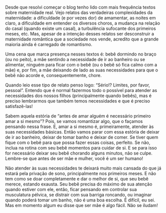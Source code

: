 Desde que resolvi começar o blog tenho lido com mais frequência textos sobre maternidade real. Vejo relatos das verdadeiras 
complexidades da maternidade: a dificuldade (e por vezes dor) de amamentar, as noites em claro, a dificuldade em entender os 
diversos choros, a mudança na relação do casal (quando existe um casal), a turbulência sufocante dos primeiros meses, etc. Mas, 
apesar de a intenção desses relatos ser desconstruir a maternidade romântica que a sociedade nos vende, acredito que a grande 
maioria ainda é carregado de romantismo. 

Uma cena que marca presença nesses textos é: bebê dormindo no braço (ou no peito), a mãe sentindo a necessidade de ir ao 
banheiro ou se alimentar, ninguém para ficar com o bebê (ou o bebê só fica calmo com a mãe) e, por fim, a mãe deixando de lado 
as suas necessidades para que o bebê não acorde e, consequentemente, chore.

Quando leio esse tipo de relato penso logo: “Sério!? Limites, por favor, pessoal”. Entendo que é normal fazermos todo o 
possível para atender as necessidades dos nossos filhos (principalmente quando bebês), mas é preciso lembrarmos que também 
temos necessidades e que é preciso satisfazê-las! 

Sabem aquela estória de “antes de amar alguém é necessário primeiro amar a si mesmo”? Pois, se vamos romantizar algo, que o 
façamos pensando nessa frase. E, amar a si mesmo é, primeiramente, atender às suas necessidades básicas. Então vamos parar com 
essa estória de deixar de ir ao banheiro, deixar de tomar banho e deixar de comer. Se tiver quem fique com o bebê para que 
possa fazer essas coisas, perfeito. Se não, inclua na rotina com seu bebê momentos para cuidar de si. E se para isso for 
necessário deixar seu bebê chorando alguns minutos, não se culpe. Lembre-se que antes de ser mãe e mulher, você é um ser 
humano!

Não atender às suas necessidades te deixará muito mais cansada do que já estará pela privação de sono, principalmente nos 
primeiros meses. E não tem como se doar completamente e dar o melhor de si, que seu bebê merece, estando exausta. Seu bebê 
precisa do máximo de sua atenção quando estiver com ele, então, ficar pensando em controlar sua musculatura pélvica, se 
distrair com sua barriga roncando, ou imaginar quando poderá tomar um banho, não é uma boa escolha. É difícil, eu sei. Mas em 
momento algum eu disse que ser mãe é algo fácil. Não se iludam! 
